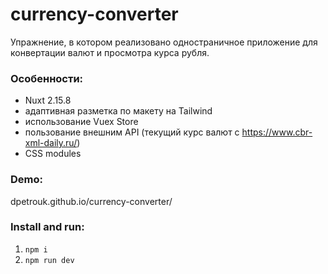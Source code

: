 # currency-converter

Упражнение, в котором реализовано одностраничное приложение для конвертации валют и просмотра курса рубля.

### Особенности:

- Nuxt 2.15.8
- адаптивная разметка по макету на Tailwind
- использование Vuex Store
- пользование внешним API (текущий курс валют c https://www.cbr-xml-daily.ru/)
- CSS modules

### Demo:

dpetrouk.github.io/currency-converter/

### Install and run:

1. `npm i`
2. `npm run dev`